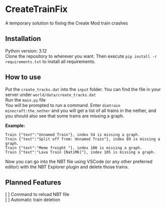 # CreateTrainFix

A temporary solution to fixing the Create Mod train crashes

## Installation

Python version: 3.12\
Clone the repository to wherever you want. Then execute `pip install -r requirements.txt` to install all requirements.

## How to use

Put the `create_tracks.dat` into the `input` folder. You can find the file in your server
under `world/data/create_tracks.dat`\
Run the `main.py` file\
You will be prompted to run a command. Enter `dimtrain minecraft:the_nether` and you will get a list of all trains in
the
nether, and you should also see that some trains are missing a graph.

**Example:**

```
Train {"text":"Unnamed Train"}, index 54 is missing a graph.
Train {"text":"Split off from: Unnamed Train"}, index 89 is missing a graph.
Train {"text":"Meme freight "}, index 100 is missing a graph.
Train {"text":"Lava Train [NatiM6]"}, index 105 is missing a graph.
```

Now you can go into the NBT file using VSCode (or any other preferred editor) with the NBT Explorer plugin and delete
those trains.

## Planned Features
[ ] Command to reload NBT file\
[ ] Automatic train deletion